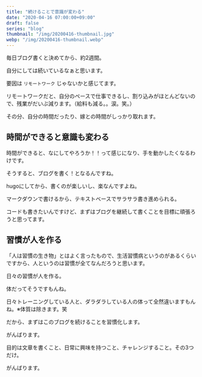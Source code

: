 ```yaml
---
title: "続けることで意識が変わる"
date: "2020-04-16 07:00:00+09:00"
draft: false
series: "blog"
thumbnail: "/img/20200416-thumbnail.jpg"
webp: "/img/20200416-thumbnail.webp"
---
```


毎日ブログ書くと決めてから、約2週間。

自分にしては続いているなぁと思います。

要因は `リモートワーク` じゃないかと感じてます。

リモートワークだと、自分のペースで仕事できるし、割り込みがほとんどないので、残業がだいぶ減ります。（給料も減る。。涙。笑。）

その分、自分の時間だったり、嫁との時間がしっかり取れます。

## 時間ができると意識も変わる

時間ができると、なにしてやろうか！！って感じになり、手を動かしたくなるわけです。

そうすると、ブログを書く！となるんですね。

hugoにしてから、書くのが楽しいし、楽なんですよね。

マークダウンで書けるから、テキストベースでサラサラ書き進められる。

コードも書きたいんですけど、まずはブログを継続して書くことを目標に頑張ろうと思ってます。

## 習慣が人を作る

「人は習慣の生き物」とはよく言ったもので、生活習慣病というのがあるくらいですから、人というのは習慣が全てなんだろうと思います。

日々の習慣が人を作る。

体だってそうですもんね。

日々トレーニングしている人と、ダラダラしている人の体って全然違いますもんね。※体質は除きます。笑

だから、まずはこのブログを続けることを習慣化します。

がんばります。

目的は文章を書くこと、日常に興味を持つこと、チャレンジすること。その3つだけ。

がんばります。